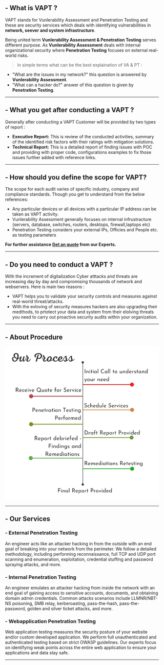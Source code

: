 ##  - What is VAPT ?
VAPT stands for Vunlerability Assessment and Penetration Testing and these are security services which deals with identifying vulnerabilities in **network, seever and system infrastructure**.

Being united term **Vunlerability Assessment & Penetration Testing** serves different purpose. As **Vunlerability Assessment** deals with internal organizational security where **Penetration Testing** focuses on external real-world risks.

>In simple terms what can be the best explaination of VA & PT :
- "What are the issues in my network?" this question is answered by **Vunlerability Assessment**.
- "What can a hacker do?" answer of this question is given by **Penetration Testing**.


---

## - What you get after conducting a VAPT ?

Generally after conducting a VAPT Customer will be provided by two types of report :

- **Executive Report:** This is review of the conducted activities, summary of the identified risk factors with their ratings with mitigation solutions.
- **Technical Report:** This is a detailed report of finding issues with POC and providing with proper code, configurations examples to fix those issues further added with reference links.

---
## - How should you define the scope for VAPT?
The scope for each audit varies of specific industry, company and compliance standards. Though you get to understand from the below references:

- Any particular devices or all devices with a particular IP address can be taken as VAPT activity.
- Vunlerability Assessment generally focuses on internal infrustracture (servers, database, switches, routers, desktops, firewall,laptops etc)
- Penetration Testing considers your external IPs, Officies and People etc. as testing parameters

**For further assistance [Get an quote]() from our Experts.**

---

## - Do you need to conduct a VAPT ?

With the increment of digitalization Cyber atttacks and threats are increasing day by day and compromising thousands of network and webservers. Here is main two reasons :

- VAPT helps you to validate your security controls and measures against real-world threat/attacks.
- With the evloving of security measures hackers are also upgrading their medthods, to prtotect your data and system from their elolving threats you need to carry out proactive security audits within your organization.

---

## - About Procedure

![](https://raw.githubusercontent.com/SecOnset/contentimage/master/TCSS.jpg)

---
## - Our Services

### - External Penetration Testing
An engineer acts like an attacker hacking in from the outside with an end goal of breaking into your network from the perimeter. We follow a detailed methodology, including performing reconnaissance, full TCP and UDP port scanning and enumeration, exploitation, credential stuffing and password spraying attacks, and more.


### - Internal Penetration Testing
An engineer emulates an attacker hacking from inside the network with an end goal of gaining access to sensitive accounts, documents, and obtaining domain admin credentials.  Common attacks scenarios include LLMNR/NBT-NS poisoning, SMB relay, kerberoasting, pass-the-hash, pass-the-password, golden and silver ticket attacks, and more.

### - Webapplication Penetration Testing
Web application testing measures the security posture of your website and/or custom developed application. We perform full unauthenticated and authenticated testing based on strict OWASP guidelines. Our experts focus on identifying weak points across the entire web application to ensure your applications and data stay safe.


---
